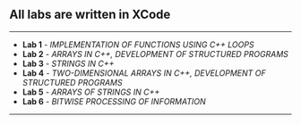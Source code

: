 ## All labs are written in XCode
-------------------------------------------------
-  **Lab 1** - _IMPLEMENTATION OF FUNCTIONS USING C++ LOOPS_
-  **Lab 2** - _ARRAYS IN C++, DEVELOPMENT OF STRUCTURED PROGRAMS_
-  **Lab 3** - _STRINGS IN C++_
-  **Lab 4** - _TWO-DIMENSIONAL ARRAYS IN C++, DEVELOPMENT OF STRUCTURED PROGRAMS_
-  **Lab 5** - _ARRAYS OF STRINGS IN C++_
-  **Lab 6** - _BITWISE PROCESSING OF INFORMATION_
-------------------------------------------------
